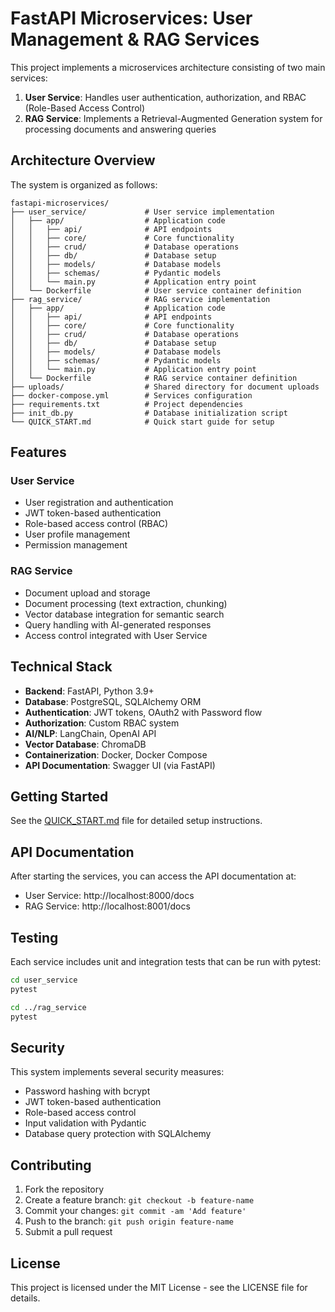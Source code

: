 # FastAPI Microservices: User Management & RAG Services

This project implements a microservices architecture consisting of two main services:

1. **User Service**: Handles user authentication, authorization, and RBAC (Role-Based Access Control)
2. **RAG Service**: Implements a Retrieval-Augmented Generation system for processing documents and answering queries

## Architecture Overview

The system is organized as follows:

```
fastapi-microservices/
├── user_service/             # User service implementation
│   ├── app/                  # Application code
│   │   ├── api/              # API endpoints
│   │   ├── core/             # Core functionality
│   │   ├── crud/             # Database operations
│   │   ├── db/               # Database setup
│   │   ├── models/           # Database models
│   │   ├── schemas/          # Pydantic models
│   │   └── main.py           # Application entry point
│   └── Dockerfile            # User service container definition
├── rag_service/              # RAG service implementation
│   ├── app/                  # Application code
│   │   ├── api/              # API endpoints
│   │   ├── core/             # Core functionality
│   │   ├── crud/             # Database operations
│   │   ├── db/               # Database setup
│   │   ├── models/           # Database models
│   │   ├── schemas/          # Pydantic models
│   │   └── main.py           # Application entry point
│   └── Dockerfile            # RAG service container definition
├── uploads/                  # Shared directory for document uploads
├── docker-compose.yml        # Services configuration
├── requirements.txt          # Project dependencies
├── init_db.py                # Database initialization script
└── QUICK_START.md            # Quick start guide for setup
```

## Features

### User Service

- User registration and authentication
- JWT token-based authentication
- Role-based access control (RBAC)
- User profile management
- Permission management

### RAG Service

- Document upload and storage
- Document processing (text extraction, chunking)
- Vector database integration for semantic search
- Query handling with AI-generated responses
- Access control integrated with User Service

## Technical Stack

- **Backend**: FastAPI, Python 3.9+
- **Database**: PostgreSQL, SQLAlchemy ORM
- **Authentication**: JWT tokens, OAuth2 with Password flow
- **Authorization**: Custom RBAC system
- **AI/NLP**: LangChain, OpenAI API
- **Vector Database**: ChromaDB
- **Containerization**: Docker, Docker Compose
- **API Documentation**: Swagger UI (via FastAPI)

## Getting Started

See the [QUICK_START.md](QUICK_START.md) file for detailed setup instructions.

## API Documentation

After starting the services, you can access the API documentation at:

- User Service: http://localhost:8000/docs
- RAG Service: http://localhost:8001/docs

## Testing

Each service includes unit and integration tests that can be run with pytest:

```bash
cd user_service
pytest

cd ../rag_service
pytest
```

## Security

This system implements several security measures:

- Password hashing with bcrypt
- JWT token-based authentication
- Role-based access control
- Input validation with Pydantic
- Database query protection with SQLAlchemy

## Contributing

1. Fork the repository
2. Create a feature branch: `git checkout -b feature-name`
3. Commit your changes: `git commit -am 'Add feature'`
4. Push to the branch: `git push origin feature-name`
5. Submit a pull request

## License

This project is licensed under the MIT License - see the LICENSE file for details.
